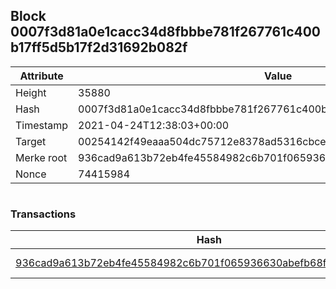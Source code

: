 ## Block 0007f3d81a0e1cacc34d8fbbbe781f267761c400b17ff5d5b17f2d31692b082f

Attribute | Value
--- | ---
Height | 35880
Hash | 0007f3d81a0e1cacc34d8fbbbe781f267761c400b17ff5d5b17f2d31692b082f
Timestamp | 2021-04-24T12:38:03+00:00
Target | 00254142f49eaaa504dc75712e8378ad5316cbcead634704b3734b6271167cc4
Merke root | 936cad9a613b72eb4fe45584982c6b701f065936630abefb68fb3cbc9d3f773f
Nonce | 74415984

```

```

### Transactions

Hash | Amount
--- | ---
[936cad9a613b72eb4fe45584982c6b701f065936630abefb68fb3cbc9d3f773f](936cad9a613b72eb4fe45584982c6b701f065936630abefb68fb3cbc9d3f773f.md) | 10.00000000 SKEPTI 
